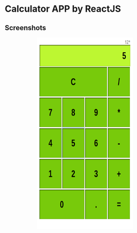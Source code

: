 # Calculator APP by ReactJS

## Screenshots

<p align="center">
  <img src="./src/image/Screenshot at 2019-11-17 21-49-59.png" width="300" height="600" alt="Screenshoot Apps"/>
</p>
